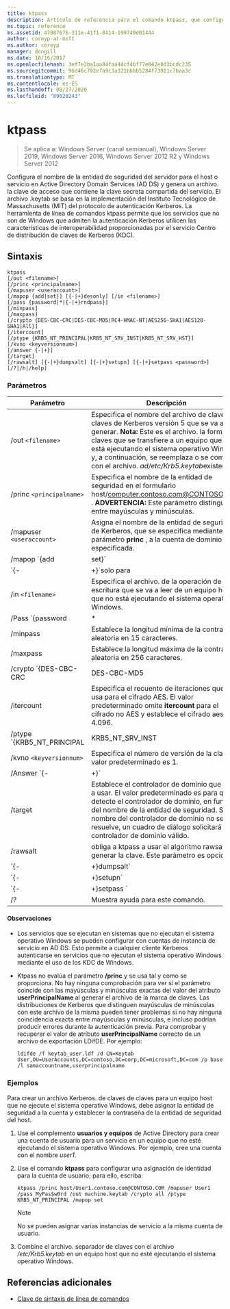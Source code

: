 ```yaml
---
title: ktpass
description: Artículo de referencia para el comando ktpass, que configura el nombre de la entidad de seguridad del servidor para el host o el servicio en AD DS y genera un archivo. de claves de claves que contiene la clave secreta compartida del servicio.
ms.topic: reference
ms.assetid: 47087676-311e-41f1-8414-199740d01444
author: coreyp-at-msft
ms.author: coreyp
manager: dongill
ms.date: 10/16/2017
ms.openlocfilehash: 3ef7e2ba1aa84faa44cf4bf77e842e8d3bcdc235
ms.sourcegitcommit: 96d46c702e7a9c3a321bbbb5284f73911c7baa3c
ms.translationtype: MT
ms.contentlocale: es-ES
ms.lasthandoff: 08/27/2020
ms.locfileid: "89028243"
---
```

# <a name="ktpass"></a>ktpass

> Se aplica a: Windows Server (canal semianual), Windows Server 2019, Windows Server 2016, Windows Server 2012 R2 y Windows Server 2012

Configura el nombre de la entidad de seguridad del servidor para el host o servicio en Active Directory Domain Services (AD DS) y genera un archivo. la clave de acceso que contiene la clave secreta compartida del servicio. El archivo .keytab se basa en la implementación del Instituto Tecnológico de Massachusetts (MIT) del protocolo de autenticación Kerberos. La herramienta de línea de comandos ktpass permite que los servicios que no son de Windows que admiten la autenticación Kerberos utilicen las características de interoperabilidad proporcionadas por el servicio Centro de distribución de claves de Kerberos (KDC).

## <a name="syntax"></a>Sintaxis

```
ktpass
[/out <filename>]
[/princ <principalname>]
[/mapuser <useraccount>]
[/mapop {add|set}] [{-|+}desonly] [/in <filename>]
[/pass {password|*|{-|+}rndpass}]
[/minpass]
[/maxpass]
[/crypto {DES-CBC-CRC|DES-CBC-MD5|RC4-HMAC-NT|AES256-SHA1|AES128-SHA1|All}]
[/itercount]
[/ptype {KRB5_NT_PRINCIPAL|KRB5_NT_SRV_INST|KRB5_NT_SRV_HST}]
[/kvno <keyversionnum>]
[/answer {-|+}]
[/target]
[/rawsalt] [{-|+}dumpsalt] [{-|+}setupn] [{-|+}setpass <password>]  [/?|/h|/help]
```

### <a name="parameters"></a>Parámetros

| Parámetro | Descripción |
| --------- | ------------|
| /out `<filename>` | Especifica el nombre del archivo de claves de claves de Kerberos versión 5 que se va a generar. **Nota:** Este es el archivo. la forma de claves que se transfiere a un equipo que no está ejecutando el sistema operativo Windows y, a continuación, se reemplaza o se combina con el archivo. *ad/etc/Krb5.keytab*existente. |
| /princ `<principalname>` | Especifica el nombre de la entidad de seguridad en el formulario host/computer.contoso.com@CONTOSO.COM . **ADVERTENCIA:** Este parámetro distingue entre mayúsculas y minúsculas. |
| /mapuser `<useraccount>` | Asigna el nombre de la entidad de seguridad de Kerberos, que se especifica mediante el parámetro **princ** , a la cuenta de dominio especificada. |
| /mapop `{add|set}` | Especifica cómo se establece el atributo de asignación.<ul><li>**Agregar** : agrega el valor del nombre de usuario local especificado. Este es el valor predeterminado.</li><li>**Set** : establece el valor para el cifrado solo del estándar de cifrado de datos (des) para el nombre de usuario local especificado.</li></ul> |
| `{-|+}`solo para | De forma predeterminada, se establece el cifrado de solo DES.<ul><li>**+** Establece una cuenta para el cifrado de solo DES.</li><li>**-** Libera la restricción en una cuenta para el cifrado solo DES. **Importante:** Windows no es compatible con DES de forma predeterminada.</li></ul> |
| /in `<filename>` | Especifica el archivo. de la operación de escritura que se va a leer de un equipo host que no está ejecutando el sistema operativo Windows. |
| /Pass `{password|*|{-|+}rndpass}` | Especifica una contraseña para el nombre de usuario de la entidad de seguridad que se especifica mediante el parámetro **princ** . Use `*` para solicitar una contraseña. |
| /minpass | Establece la longitud mínima de la contraseña aleatoria en 15 caracteres. |
| /maxpass | Establece la longitud máxima de la contraseña aleatoria en 256 caracteres. |
| /crypto `{DES-CBC-CRC|DES-CBC-MD5|RC4-HMAC-NT|AES256-SHA1|AES128-SHA1|All}` | Especifica las claves que se generan en el archivo de la clave de claves:<ul><li>**Des-CBC-CRC** : se usa por compatibilidad.</li><li>**Des-CBC-MD5** : se ajusta más estrechamente a la implementación de MIT y se usa por compatibilidad.</li><li>**RC4-HMAC-NT** : emplea el cifrado de 128 bits.</li><li>**AES256-SHA1** : emplea el cifrado AES256-CTS-HMAC-SHA1-96.</li><li>   **AES128-SHA1** : emplea el cifrado AES128-CTS-HMAC-SHA1-96.</li><li>**All** : indica que se pueden usar todos los tipos de cifrado admitidos.</li></ul><p>**Nota:** Dado que la configuración predeterminada se basa en versiones MIT anteriores, siempre debe usar el `/crypto` parámetro. |
| /itercount | Especifica el recuento de iteraciones que se usa para el cifrado AES. El valor predeterminado omite **itercount** para el cifrado no AES y establece el cifrado aes en 4.096. |
| /ptype `{KRB5_NT_PRINCIPAL|KRB5_NT_SRV_INST|KRB5_NT_SRV_HST}` | Especifica el tipo de entidad de seguridad.<ul><li>**KRB5_NT_PRINCIPAL** : el tipo de entidad de seguridad general (recomendado).</li><li>**KRB5_NT_SRV_INST** : la instancia de servicio de usuario</li><li>  **KRB5_NT_SRV_HST** : la instancia de servicio de host</li></ul> |
| /kvno `<keyversionnum>` | Especifica el número de versión de la clave. El valor predeterminado es 1. |
| /Answer `{-|+}` | Establece el modo de respuesta en segundo plano:<ul><li>**-** Las respuestas restablecer contraseñas se solicitan automáticamente **sin**.</li><li>**+** Respuestas restablecer contraseñas se solicita automáticamente con **sí**.</li></ul> |
| /target | Establece el controlador de dominio que se va a usar. El valor predeterminado es para que se detecte el controlador de dominio, en función del nombre de la entidad de seguridad. Si el nombre del controlador de dominio no se resuelve, un cuadro de diálogo solicitará un controlador de dominio válido. |
| /rawsalt | obliga a ktpass a usar el algoritmo rawsalt al generar la clave. Este parámetro es opcional. |
| `{-|+}dumpsalt` | La salida de este parámetro muestra el algoritmo de sal de MIT que se usa para generar la clave. |
| `{-|+}setupn` | Establece el nombre principal de usuario (UPN) además del nombre de entidad de seguridad de servicio (SPN). El valor predeterminado es establecer ambos en el archivo. |
| `{-|+}setpass <password>` | Establece la contraseña del usuario cuando se proporciona. Si se usa rndpass, en su lugar se genera una contraseña aleatoria. |
| /? | Muestra ayuda para este comando. |

#### <a name="remarks"></a>Observaciones

- Los servicios que se ejecutan en sistemas que no ejecutan el sistema operativo Windows se pueden configurar con cuentas de instancia de servicio en AD DS. Esto permite a cualquier cliente Kerberos autenticarse en servicios que no ejecutan el sistema operativo Windows mediante el uso de los KDC de Windows.

- Ktpass no evalúa el parámetro **/princ** y se usa tal y como se proporciona. No hay ninguna comprobación para ver si el parámetro coincide con las mayúsculas y minúsculas exactas del valor del atributo **userPrincipalName** al generar el archivo de la marca de claves. Las distribuciones de Kerberos que distinguen mayúsculas de minúsculas con este archivo de la misma pueden tener problemas si no hay ninguna coincidencia exacta entre mayúsculas y minúsculas, e incluso podrían producir errores durante la autenticación previa. Para comprobar y recuperar el valor de atributo **userPrincipalName** correcto de un archivo de exportación LDifDE. Por ejemplo:

    ```
    ldifde /f keytab_user.ldf /d CN=Keytab User,OU=UserAccounts,DC=contoso,DC=corp,DC=microsoft,DC=com /p base /l samaccountname,userprincipalname
    ````

### <a name="examples"></a>Ejemplos

Para crear un archivo Kerberos. de claves de claves para un equipo host que no ejecute el sistema operativo Windows, debe asignar la entidad de seguridad a la cuenta y establecer la contraseña de la entidad de seguridad del host.

1. Use el complemento **usuarios y equipos** de Active Directory para crear una cuenta de usuario para un servicio en un equipo que no esté ejecutando el sistema operativo Windows. Por ejemplo, cree una cuenta con el nombre *user1*.

2. Use el comando **ktpass** para configurar una asignación de identidad para la cuenta de usuario; para ello, escriba:

    ```
    ktpass /princ host/User1.contoso.com@CONTOSO.COM /mapuser User1 /pass MyPas$w0rd /out machine.keytab /crypto all /ptype KRB5_NT_PRINCIPAL /mapop set
    ```

    > [!NOTE]
    > No se pueden asignar varias instancias de servicio a la misma cuenta de usuario.

3. Combine el archivo. separador de claves con el archivo */etc/Krb5.keytab* en un equipo host que no esté ejecutando el sistema operativo Windows.

## <a name="additional-references"></a>Referencias adicionales

- [Clave de sintaxis de línea de comandos](command-line-syntax-key.md)
